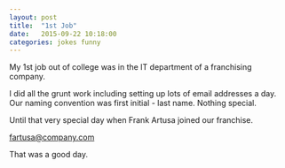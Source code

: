 ```yaml
---
layout: post
title:  "1st Job"
date:   2015-09-22 10:18:00
categories: jokes funny 
---
```


My 1st job out of college was in the IT department of a franchising company. 

I did all the grunt work including setting up lots of email addresses a day. Our naming convention was first initial - last name. Nothing special. 

Until that very special day when Frank Artusa joined our franchise. 

fartusa@company.com

That was a good day.